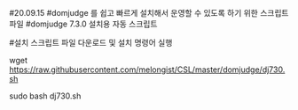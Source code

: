 #20.09.15
#domjudge 를 쉽고 빠르게 설치해서 운영할 수 있도록 하기 위한 스크립트 파일
#domjudge 7.3.0 설치용 자동 스크립트

#설치 스크립트 파일 다운로드 및 설치 명령어 실행

wget https://raw.githubusercontent.com/melongist/CSL/master/domjudge/dj730.sh

sudo bash dj730.sh
